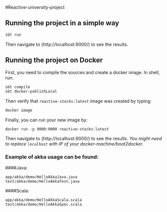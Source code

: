 #Reactive-university-project

## Running the project in a simple way

```bash
sbt run
```

Then navigate to (http://localhost:9000/) to see the results.

## Running the project on Docker

First, you need to compile the sources and create a docker image. In shell, run:

```bash
sbt compile
sbt docker:publishLocal
```

Then verify that `reactive-stocks:latest` image was created by typing:

```bash
docker image
```

Finally, you can run your new image by:

```
docker run -p 9000:9000 reactive-stocks:latest
```

Then navigate to (http://localhost:9000/) to see the results.
_You might need to replace `localhost` with IP of your docker-machine/boot2docker._


### Example of akka usage can be found:

####Java:

```
app/akka/demo/HelloAkkaJava.java
test/akka/demo/HelloAkkaTest.java
```

####Scala:
```
app/akka/demo/HelloAkkaScala.scala
test/akka/demo/HelloAkkaSpec.scala
```


 
